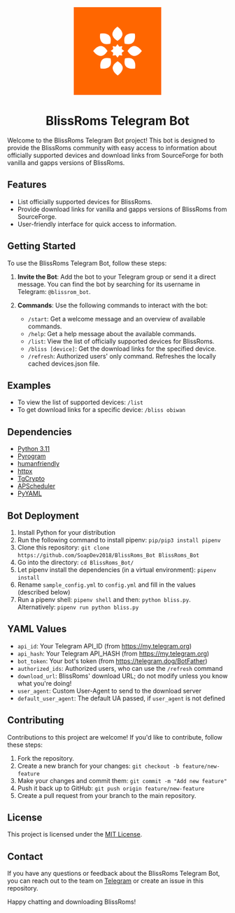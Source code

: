 <div align="center">
  <img src="blissroms-logo.png" alt="BlissRoms Logo" width="200" height="200">
  <h1>BlissRoms Telegram Bot</h1>
</div>

Welcome to the BlissRoms Telegram Bot project! This bot is designed to provide the BlissRoms community with easy access to information about officially supported devices and download links from SourceForge for both vanilla and gapps versions of BlissRoms.

## Features

- List officially supported devices for BlissRoms.
- Provide download links for vanilla and gapps versions of BlissRoms from SourceForge.
- User-friendly interface for quick access to information.

## Getting Started

To use the BlissRoms Telegram Bot, follow these steps:

1. **Invite the Bot**: Add the bot to your Telegram group or send it a direct message. You can find the bot by searching for its username in Telegram: `@blissrom_bot`.

2. **Commands**: Use the following commands to interact with the bot:
   - `/start`: Get a welcome message and an overview of available commands.
   - `/help`: Get a help message about the available commands.
   - `/list`: View the list of officially supported devices for BlissRoms.
   - `/bliss [device]`: Get the download links for the specified device.
   - `/refresh`: Authorized users' only command. Refreshes the locally cached devices.json file.

## Examples

- To view the list of supported devices: `/list`
- To get download links for a specific device: `/bliss obiwan`

## Dependencies

- [Python 3.11](https://python.org)
- [Pyrogram](https://pyrogram.org)
- [humanfriendly](https://pypi.org/project/humanfriendly/)
- [httpx](https://www.python-httpx.org/)
- [TgCrypto](https://pypi.org/project/TgCrypto/)
- [APScheduler](https://pypi.org/project/APScheduler/)
- [PyYAML](https://pypi.org/project/PyYAML/)

## Bot Deployment

1. Install Python for your distribution
2. Run the following command to install pipenv: `pip/pip3 install pipenv`
3. Clone this repository: `git clone https://github.com/SoapDev2018/BlissRoms_Bot BlissRoms_Bot`
4. Go into the directory: `cd BlissRoms_Bot/`
5. Let pipenv install the dependencies (in a virtual environment): `pipenv install`
6. Rename `sample_config.yml` to `config.yml` and fill in the values (described below)
7. Run a pipenv shell: `pipenv shell` and then: `python bliss.py`. Alternatively: `pipenv run python bliss.py`

## YAML Values

- `api_id`: Your Telegram API_ID (from <https://my.telegram.org>)
- `api_hash`: Your Telegram API_HASH (from <https://my.telegram.org>)
- `bot_token`: Your bot's token (from <https://telegram.dog/BotFather>)
- `authorized_ids`: Authorized users, who can use the `/refresh` command
- `download_url`: BlissRoms' download URL; do not modify unless you know what you're doing!
- `user_agent`: Custom User-Agent to send to the download server
- `default_user_agent`: The default UA passed, if `user_agent` is not defined

## Contributing

Contributions to this project are welcome! If you'd like to contribute, follow these steps:

1. Fork the repository.
2. Create a new branch for your changes: `git checkout -b feature/new-feature`
3. Make your changes and commit them: `git commit -m "Add new feature"`
4. Push it back up to GitHub: `git push origin feature/new-feature`
5. Create a pull request from your branch to the main repository.

## License

This project is licensed under the [MIT License](LICENSE).

## Contact

If you have any questions or feedback about the BlissRoms Telegram Bot, you can reach out to the team on [Telegram](https://telegram.dog/Team_Bliss_Community) or create an issue in this repository.

Happy chatting and downloading BlissRoms!

